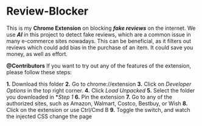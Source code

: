# Review-Blocker

This is my **Chrome Extension** on blocking ***fake reviews*** on the internet. We use ***AI*** in this project to detect fake reviews, which are a common issue in many e-commerce sites nowadays. This can be beneficial, as it filters out reviews which could add bias in the purchase of an item. It could save you money, as well as effort.


**@Contributors**
If you want to try out any of the features of the extension, please follow these steps:

**1.** Download this folder
**2.** Go to chrome://extension
**3.** Click on *Developer Options* in the top right corner. 
**4.** Click *Load Unpacked*
**5.** Select the folder you downloaded in **Step 1*
**6.** Pin the extension
**7.** Go to any of the authorized sites, such as Amazon, Walmart, Costco, Bestbuy, or Wish
**8.** Click on the extension or use Ctrl/Cmd B
**9.** Toggle the switch, and watch the injected CSS change the page
